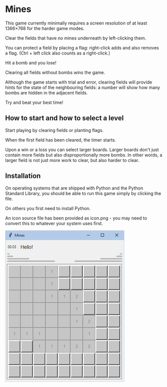 
# Mines 

This game currently minimally requires a screen resolution of at least 1366×768 for the harder game modes.

Clear the fields that have no mines underneath by left-clicking them. 

You can protect a field by placing a flag: right-click adds and also removes a flag. (Ctrl + left click also counts as a right-click.)

Hit a bomb and you lose!

Clearing all fields without bombs wins the game.

Although the game starts with trial and error, clearing fields will provide hints for the state of the neighbouring fields: a number will show how many bombs are hidden in the adjacent fields.

Try and beat your best time!

## How to start and how to select a level

Start playing by clearing fields or planting flags.

When the first field has been cleared, the timer starts.

Upon a win or a loss you can select larger boards. Larger boards don't just contain more fields but also disproportionally more bombs. In other words, a larger field is not just more work to clear, but also harder to clear.

## Installation

On operating systems that are shipped with Python and the Python Standard Library, you should be able to run this game simply by clicking the file. 

On others you first need to install Python.

An icon source file has been provided as icon.png - you may need to convert this to whatever your system uses first.

![screenshot](screenshot.png)